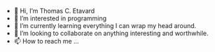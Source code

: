 - 👋 Hi, I’m Thomas C. Etavard
- 👀 I’m interested in programming
- 🌱 I’m currently learning everything I can wrap my head around.
- 💞️ I’m looking to collaborate on anything interesting and worthwhile.
- 📫 How to reach me ...

<!---
etavardt/etavardt is a ✨ special ✨ repository because its `README.md` (this file) appears on your GitHub profile.
You can click the Preview link to take a look at your changes.
--->
